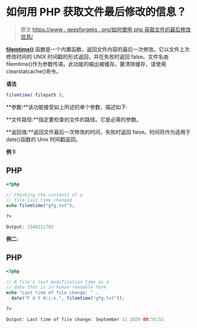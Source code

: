 # 如何用 PHP 获取文件最后修改的信息？

> 原文:[https://www . geesforgeks . org/如何使用 php 获取文件的最后修改信息/](https://www.geeksforgeeks.org/how-to-get-last-modified-information-of-a-file-using-php/)

**[filemtime()](https://www.geeksforgeeks.org/php-filemtime-function/)** 函数是一个内置函数，返回文件内容的最后一次修改。它以文件上次修改时间的 UNIX 时间戳的形式返回，并在失败时返回 false。文件名由 filemtime()作为参数传递。此功能的输出被缓存。要清除缓存，请使用 clearstatcache()命令。

**语法**

```php
filemtime( filepath );
```

**参数:**该功能接受如上所述的单个参数，描述如下:

**文件路径:**指定要检查的文件的路径。它是必需的参数。

**返回值:**返回文件最后一次修改的时间，失败时返回 false。时间将作为适用于 date()函数的 Unix 时间戳返回。

**例 1:**

## PHP

```php
<?php

// Checking the contents of a
// file last time changed
echo filemtime("gfg.txt");

?>
```

```php
Output: 1540211782
```

**例二:**

## PHP

```php
<?php

// A file's last modification time as a
// date that is in human-readable form
echo "Last time of file change: " . 
  date("F d Y H:i:s.", filemtime("gfg.txt"));

?>
```

```php
Output: Last time of file change: September 11 2020 09:55:51
```